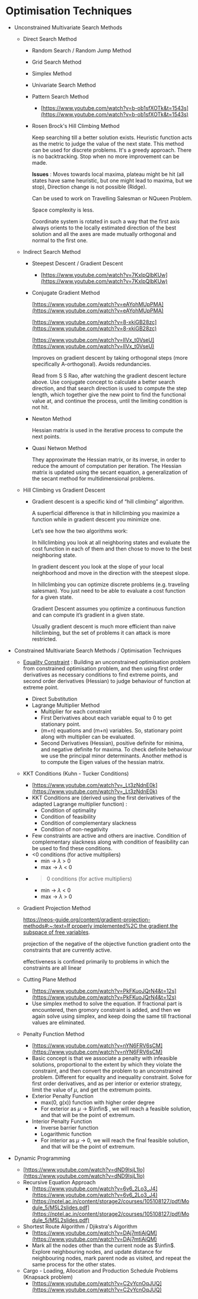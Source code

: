 # Optimisation Techniques

- Unconstrained Multivariate Search Methods
    - Direct Search Method
        - Random Search / Random Jump Method
        - Grid Search Method
        - Simplex Method
        - Univariate Search Method
        - Pattern Search Method
            - [https://www.youtube.com/watch?v=b-ob1sfXOTk&t=1543s](https://www.youtube.com/watch?v=b-ob1sfXOTk&t=1543s)
        - Rosen Brock's Hill Climbing Method

            Keep searching till a better solution exists. Heuristic function acts as the metric to judge the value of the next state. This method can be used for discrete problems. It's a greedy approach. There is no backtracking. Stop when no more improvement can be made. 

            **Issues** : Moves towards local maxima, plateau might be hit (all states have same heuristic, but one might lead to maxima, but we stop), Direction change is not possible (Ridge).

            Can be used to work on Travelling Salesman or NQueen Problem. 

            Space complexity is less.

            Coordinate system is rotated in such a way that the first axis always orients to the locally estimated direction of the best solution and all the axes are made mutually orthogonal and normal to the first one.

    - Indirect Search Method
        - Steepest Descent / Gradient Descent
            - [https://www.youtube.com/watch?v=7KxlpQIbKUw](https://www.youtube.com/watch?v=7KxlpQIbKUw)
        - Conjugate Gradient Method

            [https://www.youtube.com/watch?v=eAYohMUpPMA](https://www.youtube.com/watch?v=eAYohMUpPMA)

            [https://www.youtube.com/watch?v=8-xkiGB28zc](https://www.youtube.com/watch?v=8-xkiGB28zc)

            [https://www.youtube.com/watch?v=IlVx_t0VseU](https://www.youtube.com/watch?v=IlVx_t0VseU)

            Improves on gradient descent by taking orthogonal steps (more specifically A-orthogonal). Avoids redundancies. 

            Read from S S Rao, after watching the gradient descent lecture above. Use conjugate concept to calculate a better search direction, and that search direction is used to compute the step length, which together give the new point to find the functional value at, and continue the process, until the limiting condition is not hit. 

        - Newton Method

            Hessian matrix is used in the iterative process to compute the next points. 

        - Quasi Netwon Method

            They approximate the Hessian matrix, or its inverse, in order to reduce the amount of computation per iteration. The Hessian matrix is updated using the secant equation, a generalization of the secant method for multidimensional problems.

    - Hill Climbing vs Gradient Descent
        - Gradient descent is a specific kind of “hill climbing” algorithm.

            A superficial difference is that in hillclimbing you maximize a function while in gradient descent you minimize one.

            Let’s see how the two algorithms work:

            In hillclimbing you look at all neighboring states and evaluate the cost function in each of them and then chose to move to the best neighboring state.

            In gradient descent you look at the slope of your local neighborhood and move in the direction with the steepest slope.

            In hillclimbing you can optimize discrete problems (e.g. traveling salesman). You just need to be able to evaluate a cost function for a given state.

            Gradient Descent assumes you optimize a continuous function and can compute it’s gradient in a given state.

            Usually gradient descent is much more efficient than naive hillclimbing, but the set of problems it can attack is more restricted.

- Constrained Multivariate Search Methods / Optimisation Techniques
    - [Equality Constraint](https://www.youtube.com/watch?v=LdBXuN7Tbs4) : Building an unconstrained optimisation problem from constrained optimisation problem, and then using first order derivatives as necessary conditions to find extreme points, and second order derivatives (Hessian) to judge behaviour of function at extreme point.
        - Direct Substitution
        - Lagrange Multiplier Method
            - Multiplier for each constraint
            - First Derivatives about each variable equal to 0 to get stationary point.
            - (m+n) equations and (m+n) variables. So, stationary point along with multiplier can be evaluated.
            - Second Derivatives (Hessian), positive definite for minima, and negative definite for maxima. To check definite behaviour we use the principal minor determinants. Another method is to compute the Eigen values of the hessian matrix.
    - KKT Conditions (Kuhn - Tucker Conditions)
        - [https://www.youtube.com/watch?v=_Lt3zNdnE0k](https://www.youtube.com/watch?v=_Lt3zNdnE0k)
        - KKT Conditions are (derived using the first derivatives of the adapted Lagrange multiplier function) :
            - Condition of optimality
            - Condition of feasibility
            - Condition of complementary slackness
            - Condition of non-negativity
        - Few constraints are active and others are inactive. Condition of complementary slackness along with condition of feasibility can be used to find these conditions.
        - <0 conditions (for active multipliers)
            - min → $\lambda$ > 0
            - max → $\lambda$ < 0
        - >0 conditions (for active multipliers)
            - min → $\lambda$ < 0
            - max → $\lambda$ > 0
    - Gradient Projection Method

        [https://neos-guide.org/content/gradient-projection-methods#:~:text=If properly implemented%2C the gradient,the subspace of free variables](https://neos-guide.org/content/gradient-projection-methods#:~:text=If%20properly%20implemented%2C%20the%20gradient,the%20subspace%20of%20free%20variables).

        projection of the negative of the objective function gradient onto the constraints that are currently active.

        effectiveness is confined primarily to problems in which the constraints are all linear

    - Cutting Plane Method
        - [https://www.youtube.com/watch?v=PkFKuoJQrN4&t=12s](https://www.youtube.com/watch?v=PkFKuoJQrN4&t=12s)
        - Use simplex method to solve the equation. If fractional part is encountered, then gromory constraint is added, and then we again solve using simplex, and keep doing the same till fractional values are eliminated.
    - Penalty Function Method
        - [https://www.youtube.com/watch?v=nYN6FRV6sCM](https://www.youtube.com/watch?v=nYN6FRV6sCM)
        - Basic concept is that we associate a penalty with infeasible solutions, proportional to the extent by which they violate the constraint, and then convert the problem to an unconstrained problem. Different for equality and inequality constraint. Solve for first order derivatives, and as per interior or exterior strategy, limit the value of $\mu$, and get the extremum points.
        - Exterior Penalty Function
            - max(0, g(x)) function with higher order degree
            - For exterior as $\mu$  → $\infin$ , we will reach a feasible solution, and that will be the point of extremum.
        - Interior Penalty Function
            - Inverse barrier function
            - Logarithmic function
            - For interior as $\mu$ → 0, we will reach the final feasible solution, and that will be the point of extremum.
- Dynamic Programming
    - [https://www.youtube.com/watch?v=dND9IsjL1lo](https://www.youtube.com/watch?v=dND9IsjL1lo)
    - Recursive Equation Approach
        - [https://www.youtube.com/watch?v=6v6_2Lo3_J4](https://www.youtube.com/watch?v=6v6_2Lo3_J4)
        - [https://nptel.ac.in/content/storage2/courses/105108127/pdf/Module_5/M5L2slides.pdf](https://nptel.ac.in/content/storage2/courses/105108127/pdf/Module_5/M5L2slides.pdf)
    - Shortest Route Algorithm / Djikstra's Algorithm
        - [https://www.youtube.com/watch?v=DAj7mtiAiQM](https://www.youtube.com/watch?v=DAj7mtiAiQM)
        - Mark all the nodes other than the current node as $\infin$. Explore neighbouring nodes, and update distance for neighbouring nodes, mark parent node as visited, and repeat the same process for the other states.
    - Cargo - Loading, Allocation and Production Schedule Problems (Knapsack problem)
        - [https://www.youtube.com/watch?v=C2vYcnOqJUQ](https://www.youtube.com/watch?v=C2vYcnOqJUQ)